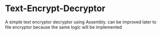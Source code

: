 # Text-Encrypt-Decryptor
A simple text encryptor decryptor using Assembly. can be improved later to file encryptor  because the same logic will be implemented

